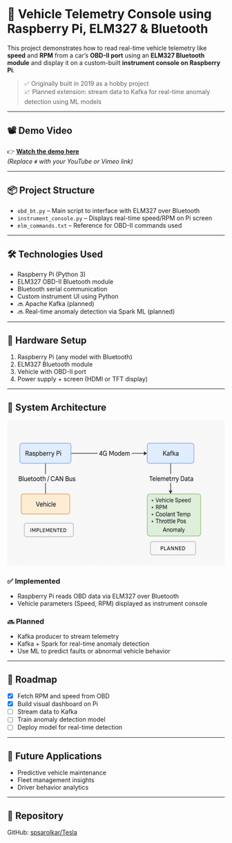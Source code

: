 # 🚗 Vehicle Telemetry Console using Raspberry Pi, ELM327 & Bluetooth

This project demonstrates how to read real-time vehicle telemetry like **speed** and **RPM** from a car’s **OBD-II port** using an **ELM327 Bluetooth module** and display it on a custom-built **instrument console on Raspberry Pi**.

> ✅ Originally built in 2019 as a hobby project  
> 📈 Planned extension: stream data to Kafka for real-time anomaly detection using ML models

---

## 📽️ Demo Video

👉 **[Watch the demo here](https://youtu.be/X3aA26rKwIs)**  
_(Replace `#` with your YouTube or Vimeo link)_

---

## 📦 Project Structure

- `obd_bt.py` – Main script to interface with ELM327 over Bluetooth  
- `instrument_console.py` – Displays real-time speed/RPM on Pi screen  
- `elm_commands.txt` – Reference for OBD-II commands used

---

## 🛠️ Technologies Used

- Raspberry Pi (Python 3)  
- ELM327 OBD-II Bluetooth module  
- Bluetooth serial communication  
- Custom instrument UI using Python  
- 🔜 Apache Kafka (planned)  
- 🔜 Real-time anomaly detection via Spark ML (planned)

---

## 🔧 Hardware Setup

1. Raspberry Pi (any model with Bluetooth)  
2. ELM327 Bluetooth module  
3. Vehicle with OBD-II port  
4. Power supply + screen (HDMI or TFT display)

---

## 🧭 System Architecture

![System Architecture](./screenshots/OBD2_Vehicle_detection.png)

### ✅ Implemented

- Raspberry Pi reads OBD data via ELM327 over Bluetooth  
- Vehicle parameters (Speed, RPM) displayed as instrument console

### 🔜 Planned

- Kafka producer to stream telemetry  
- Kafka + Spark for real-time anomaly detection  
- Use ML to predict faults or abnormal vehicle behavior

---

## 📌 Roadmap

- [x] Fetch RPM and speed from OBD  
- [x] Build visual dashboard on Pi  
- [ ] Stream data to Kafka  
- [ ] Train anomaly detection model  
- [ ] Deploy model for real-time detection

---

## 🤖 Future Applications

- Predictive vehicle maintenance  
- Fleet management insights  
- Driver behavior analytics

---

## 📂 Repository

GitHub: [spsarolkar/Tesla](https://github.com/spsarolkar/Tesla/tree/master)
